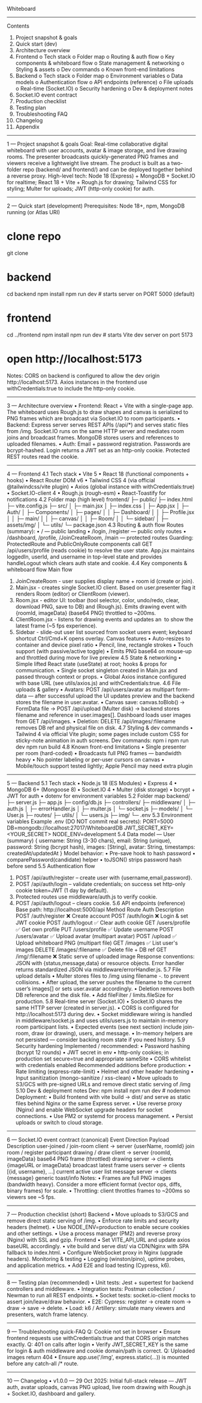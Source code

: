 Whiteboard

---

Contents

1. Project snapshot & goals
2. Quick start (dev)
3. Architecture overview
4. Frontend
   o Tech stack
   o Folder map
   o Routing & auth flow
   o Key components & whiteboard flow
   o State management & networking
   o Styling & assets
   o Dev commands
   o Known front-end limitations
5. Backend
   o Tech stack
   o Folder map
   o Environment variables
   o Data models
   o Authentication flow
   o API endpoints (reference)
   o File uploads
   o Real-time (Socket.IO)
   o Security hardening
   o Dev & deployment notes
6. Socket.IO event contract
7. Production checklist
8. Testing plan
9. Troubleshooting FAQ
10. Changelog
11. Appendix

---

1 — Project snapshot & goals
Goal: Real-time collaborative digital whiteboard with user accounts, avatar & image storage, and live drawing rooms. The presenter broadcasts quickly-generated PNG frames and viewers receive a lightweight live stream. The product is built as a two-folder repo (backend/ and frontend/) and can be deployed together behind a reverse proxy.
High-level tech: Node 18 (Express) + MongoDB + Socket.IO for realtime; React 18 + Vite + Rough.js for drawing; Tailwind CSS for styling; Multer for uploads; JWT (http-only cookie) for auth.

---

2 — Quick start (development)
Prerequisites: Node 18+, npm, MongoDB running (or Atlas URI)

# clone repo

git clone <repo>

# backend

cd backend
npm install
npm run dev # starts server on PORT 5000 (default)

# frontend

cd ../frontend
npm install
npm run dev # starts Vite dev server on port 5173

# open http://localhost:5173

Notes: CORS on backend is configured to allow the dev origin http://localhost:5173. Axios instances in the frontend use withCredentials:true to include the http-only cookie.

---

3 — Architecture overview
• Frontend: React + Vite with a single-page app. The whiteboard uses Rough.js to draw shapes and canvas is serialized to PNG frames which are broadcast via Socket.IO to room participants.
• Backend: Express server serves REST APIs (/api/\*) and serves static files from /img. Socket.IO runs on the same HTTP server and mediates room joins and broadcast frames. MongoDB stores users and references to uploaded filenames.
• Auth: Email + password registration. Passwords are bcrypt-hashed. Login returns a JWT set as an http-only cookie. Protected REST routes read the cookie.

---

4 — Frontend
4.1 Tech stack
• Vite 5
• React 18 (functional components + hooks)
• React Router DOM v6
• Tailwind CSS 4 (via official @tailwindcss/vite plugin)
• Axios (global instance with withCredentials:true)
• Socket.IO-client 4
• Rough.js (rough-esm)
• React-Toastify for notifications
4.2 Folder map (high level)
frontend/
├─ public/
├─ index.html
├─ vite.config.js
├─ src/
│ ├─ main.jsx
│ ├─ index.css
│ ├─ App.jsx
│ ├─ Auth/
│ ├─ Components/
│ ├─ pages/
│ │ ├─ Dashboard/
│ │ ├─ Profile.jsx
│ │ ├─ main/
│ │ ├─ canvas/
│ │ ├─ Room/
│ │ └─ sidebar/
│ ├─ assets/img/
│ └─ utils/
└─ package.json
4.3 Routing & auth flow
Routes (summary):
• / — public landing
• /login, /register — public only routes
• /dashboard, /profile, /JoinCreateRoom, /main — protected routes
Guarding: ProtectedRoute and PublicOnlyRoute components call GET /api/users/profile (reads cookie) to resolve the user state. App.jsx maintains loggedIn, userId, and username in top-level state and provides handleLogout which clears auth state and cookie.
4.4 Key components & whiteboard flow
Main flow

1. JoinCreateRoom - user supplies display name + room id (create or join).
2. Main.jsx - creates single Socket.IO client. Based on user.presenter flag it renders Room (editor) or ClientRoom (viewer).
3. Room.jsx - editor UI: toolbar (tool selector, color, undo/redo, clear, download PNG, save to DB) and <Canvas/> (Rough.js). Emits drawing event with {roomId, imageData} (base64 PNG) throttled to ~200ms.
4. ClientRoom.jsx - listens for drawing events and updates an <img src> to show the latest frame (~5 fps experience).
5. Sidebar - slide-out user list sourced from socket users event; keyboard shortcut Ctrl/Cmd+K opens overlay.
   Canvas features
   • Auto-resizes to container and device pixel ratio
   • Pencil, line, rectangle strokes
   • Touch support (with passive/active toggle)
   • Emits PNG base64 on mouse-up and throttled during move for live preview
   4.5 State & networking
   • Simple lifted React state (useState) at root; hooks & props for communication.
   • Single socket singleton created in Main.jsx and passed through context or props.
   • Global Axios instance configured with base URL (see utils/axios.js) and withCredentials:true.
   4.6 File uploads & gallery
   • Avatars: POST /api/users/avatar as multipart form-data — after successful upload the UI updates preview and the backend stores the filename in user.avatar.
   • Canvas save: canvas.toBlob() → FormData file → POST /api/upload (Multer disk) → backend stores filename and reference in user.images[]. Dashboard loads user images from GET /api/images.
   • Deletion: DELETE /api/images/:filename removes DB ref and physical file on disk.
   4.7 Styling & dev commands
   • Tailwind 4 via official Vite plugin; some pages include custom CSS for sticky-note animation in auth screens.
   Dev commands:
   npm i
   npm run dev
   npm run build
   4.8 Known front-end limitations
   • Single presenter per room (hard-coded)
   • Broadcasts full PNG frames — bandwidth heavy
   • No pointer labeling or per-user cursors on canvas
   • Mobile/touch support tested lightly; Apple Pencil may need extra plugin

---

5 — Backend
5.1 Tech stack
• Node.js 18 (ES Modules)
• Express 4
• MongoDB 6+ (Mongoose 8)
• Socket.IO 4
• Multer (disk storage)
• bcrypt + JWT for auth
• dotenv for environment variables
5.2 Folder map
backend/
├─ server.js
├─ app.js
├─ config/db.js
├─ controllers/
├─ middleware/
│ ├─ auth.js
│ ├─ errorHandler.js
│ ├─ multer.js
│ └─ socket.js
├─ models/
│ └─ User.js
├─ routes/
├─ utils/
│ └─ users.js
├─ img/
└─ .env
5.3 Environment variables
Example .env (DO NOT commit real secrets):
PORT=5000
DB=mongodb://localhost:27017/WhiteboardDB
JWT_SECRET_KEY=<YOUR_SECRET>
NODE_ENV=development
5.4 Data model — User (summary)
{
username: String (3-30 chars),
email: String (unique),
password: String (bcrypt hash),
images: [String],
avatar: String,
timestamps: createdAt/updatedAt
}
Model behavior:
• Pre-save hook to hash password
• comparePassword(candidate) helper
• toJSON() strips password hash before send
5.5 Authentication flow

1. POST /api/auth/register – create user with {username,email,password}.
2. POST /api/auth/login – validate credentials; on success set http-only cookie token=JWT (1 day by default).
3. Protected routes use middleware/auth.js to verify cookie.
4. POST /api/auth/logout – clears cookie.
   5.6 API endpoints (reference)
   Base path: http://localhost:5000/api
   Method Route Auth Description
   POST /auth/register ❌ Create account
   POST /auth/login ❌ Login & set JWT cookie
   POST /auth/logout ✅ Clear auth cookie
   GET /users/profile ✅ Get own profile
   PUT /users/profile ✅ Update username
   POST /users/avatar ✅ Upload avatar (multipart avatar)
   POST /upload ✅ Upload whiteboard PNG (multipart file)
   GET /images ✅ List user's images
   DELETE /images/:filename ✅ Delete file + DB ref
   GET /img/:filename ❌ Static serve of uploaded image
   Response conventions: JSON with {status,message,data} or resource objects. Error handler returns standardized JSON via middleware/errorHandler.js.
   5.7 File upload details
   • Multer stores files to /img using filename <field>-<timestamp>.<ext> to prevent collisions.
   • After upload, the server pushes the filename to the current user’s images[] or sets user.avatar accordingly.
   • Deletion removes both DB reference and the disk file.
   • Add fileFilter / limits.fileSize for production.
   5.8 Real-time server (Socket.IO)
   • Socket.IO shares the same HTTP server (created in server.js).
   • CORS is configured for http://localhost:5173 during dev.
   • Socket middleware wiring is handled in middleware/socket.js and uses utils/users.js to maintain in-memory room participant lists.
   • Expected events (see next section) include join-room, draw (or drawing), users, and message.
   • In-memory helpers are not persisted — consider backing room state if you need history.
   5.9 Security hardening
   Implemented / recommended:
   • Password hashing (bcrypt 12 rounds)
   • JWT secret in env
   • http-only cookies; in production set secure=true and appropriate sameSite
   • CORS whitelist with credentials enabled
   Recommended additions before production:
   • Rate limiting (express-rate-limit)
   • Helmet and other header hardening
   • Input sanitization (mongo-sanitize / xss-clean)
   • Move uploads to S3/GCS with pre-signed URLs and remove direct static serving of /img
   5.10 Dev & deployment notes
   Dev:
   npm install
   npm run dev # nodemon
   Deployment:
   • Build frontend with vite build → dist/ and serve as static files behind Nginx or the same Express server.
   • Use reverse proxy (Nginx) and enable WebSocket upgrade headers for socket connections.
   • Use PM2 or systemd for process management.
   • Persist uploads or switch to cloud storage.

---

6 — Socket.IO event contract (canonical)
Event Direction Payload Description
user-joined / join-room client → server {userName, roomId} join room / register participant
drawing / draw client → server {roomId, imageData} base64 PNG frame (throttled)
drawing server → clients {imageURL or imageData} broadcast latest frame
users server → clients [{id, username}, ...] current active user list
message server → clients {message} generic toast/info
Notes:
• Frames are full PNG images (bandwidth heavy). Consider a more efficient format (vector ops, diffs, binary frames) for scale.
• Throttling: client throttles frames to ~200ms so viewers see ~5 fps.

---

7 — Production checklist (short)
Backend
• Move uploads to S3/GCS and remove direct static serving of /img.
• Enforce rate limits and security headers (helmet).
• Use NODE_ENV=production to enable secure cookies and other settings.
• Use a process manager (PM2) and reverse proxy (Nginx) with SSL and gzip.
Frontend
• Set VITE_API_URL and update axios baseURL accordingly.
• vite build and serve dist/ via CDN/Nginx with SPA fallback to index.html.
• Configure WebSocket proxy in Nginx (upgrade headers).
Monitoring & testing
• Logging (winston/pino), uptime probes, and application metrics.
• Add E2E and load testing (Cypress, k6).

---

8 — Testing plan (recommended)
• Unit tests: Jest + supertest for backend controllers and middleware.
• Integration tests: Postman collection / Newman to run all REST endpoints.
• Socket tests: socket.io-client mocks to assert join/leave/draw behavior.
• E2E: Cypress: register → create room → draw → save → delete.
• Load: k6 / Artillery: simulate many viewers and presenters, watch frame latency.

---

9 — Troubleshooting quick-FAQ
Q: Cookie not set in browser
• Ensure frontend requests use withCredentials:true and that CORS origin matches exactly.
Q: 401 on calls after login
• Verify JWT_SECRET_KEY is the same for login & auth middleware and cookie domain/path is correct.
Q: Uploaded images return 404
• Ensure app.use('/img', express.static(...)) is mounted before any catch-all /\* route.

---

10 — Changelog
• v1.0.0 — 29 Oct 2025: Initial full-stack release — JWT auth, avatar uploads, canvas PNG upload, live room drawing with Rough.js + Socket.IO, dashboard and gallery.
